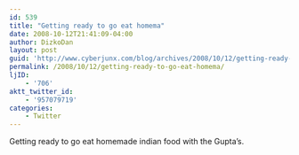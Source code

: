 ```yaml
---
id: 539
title: "Getting ready to go eat homema"
date: 2008-10-12T21:41:09-04:00
author: DizkoDan
layout: post
guid: 'http://www.cyberjunx.com/blog/archives/2008/10/12/getting-ready-to-go-eat-homema/'
permalink: /2008/10/12/getting-ready-to-go-eat-homema/
ljID:
    - '706'
aktt_twitter_id:
    - '957079719'
categories:
    - Twitter
---
```


Getting ready to go eat homemade indian food with the Gupta’s.